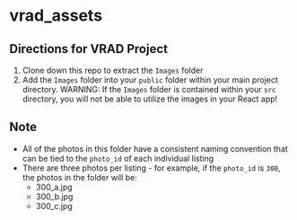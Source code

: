 # vrad_assets

## Directions for VRAD Project

1. Clone down this repo to extract the `Images` folder
2. Add the `Images` folder into your `public` folder within your main project directory. WARNING: If the `Images` folder is contained within your `src` directory, you will not be able to utilize the images in your React app! 

## Note
* All of the photos in this folder have a consistent naming convention that can be tied to the `photo_id` of each individual listing
* There are three photos per listing - for example, if the `photo_id` is `300`, the photos in the folder will be:
  * 300_a.jpg
  * 300_b.jpg
  * 300_c.jpg

